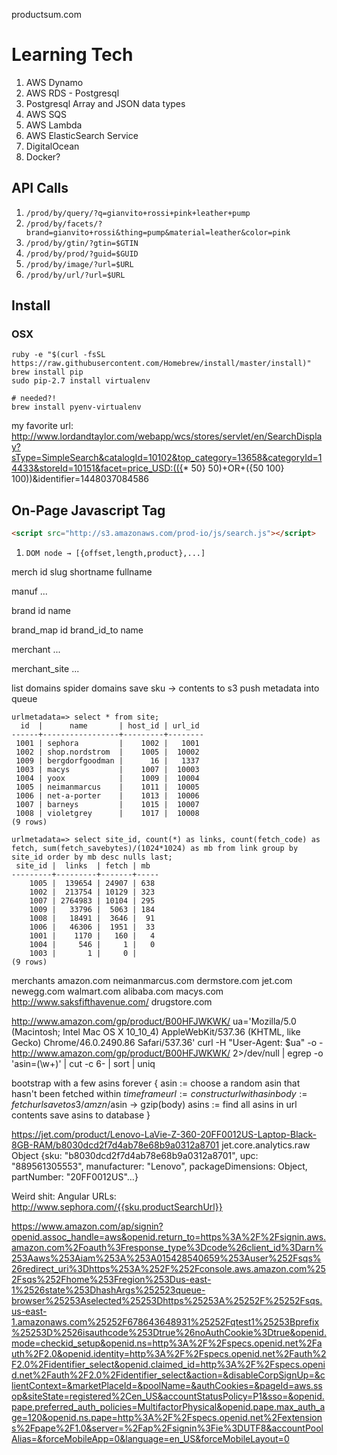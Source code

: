 
productsum.com

# Learning Tech
1. AWS Dynamo
2. AWS RDS - Postgresql
3. Postgresql Array and JSON data types
4. AWS SQS
5. AWS Lambda
6. AWS ElasticSearch Service
7. DigitalOcean
8. Docker?


## API Calls

1. `/prod/by/query/?q=gianvito+rossi+pink+leather+pump`
2. `/prod/by/facets/?brand=gianvito+rossi&thing=pump&material=leather&color=pink`
3. `/prod/by/gtin/?gtin=$GTIN`
4. `/prod/by/prod/?guid=$GUID`
5. `/prod/by/image/?url=$URL`
6. `/prod/by/url/?url=$URL`

## Install

### OSX

```
ruby -e "$(curl -fsSL https://raw.githubusercontent.com/Homebrew/install/master/install)"
brew install pip
sudo pip-2.7 install virtualenv

# needed?!
brew install pyenv-virtualenv

```

my favorite url:
http://www.lordandtaylor.com/webapp/wcs/stores/servlet/en/SearchDisplay?sType=SimpleSearch&catalogId=10102&top_category=13658&categoryId=14433&storeId=10151&facet=price_USD:(({* 50} 50)+OR+({50 100} 100))&identifier=1448037084586


## On-Page Javascript Tag

```html
<script src="http://s3.amazonaws.com/prod-io/js/search.js"></script>
```

1. `DOM node → [{offset,length,product},...]`



merch
    id
    slug
    shortname
    fullname

manuf
    ...

brand
    id
    name

brand_map
    id
    brand_id_to
    name

merchant
    ...

merchant_site
    ...



list domains
spider domains
    save sku -> contents to s3
    push metadata into queue


```
urlmetadata=> select * from site;
  id  |      name       | host_id | url_id
------+-----------------+---------+--------
 1001 | sephora         |    1002 |   1001
 1002 | shop.nordstrom  |    1005 |  10002
 1009 | bergdorfgoodman |      16 |   1337
 1003 | macys           |    1007 |  10003
 1004 | yoox            |    1009 |  10004
 1005 | neimanmarcus    |    1011 |  10005
 1006 | net-a-porter    |    1013 |  10006
 1007 | barneys         |    1015 |  10007
 1008 | violetgrey      |    1017 |  10008
(9 rows)

urlmetadata=> select site_id, count(*) as links, count(fetch_code) as fetch, sum(fetch_savebytes)/(1024*1024) as mb from link group by site_id order by mb desc nulls last;
 site_id |  links  | fetch | mb
---------+---------+-------+-----
    1005 |  139654 | 24907 | 638
    1002 |  213754 | 10129 | 323
    1007 | 2764983 | 10104 | 295
    1009 |   33796 |  5063 | 184
    1008 |   18491 |  3646 |  91
    1006 |   46306 |  1951 |  33
    1001 |    1170 |   160 |   4
    1004 |     546 |     1 |   0
    1003 |       1 |     0 |
(9 rows)
```

merchants
    amazon.com
    neimanmarcus.com
    dermstore.com
    jet.com
    newegg.com
    walmart.com
    alibaba.com
    macys.com
    http://www.saksfifthavenue.com/
    drugstore.com

http://www.amazon.com/gp/product/B00HFJWKWK/
ua='Mozilla/5.0 (Macintosh; Intel Mac OS X 10_10_4) AppleWebKit/537.36 (KHTML, like Gecko) Chrome/46.0.2490.86 Safari/537.36'
curl -H "User-Agent: $ua" -o - http://www.amazon.com/gp/product/B00HFJWKWK/ 2>/dev/null | egrep -o 'asin=(\w+)' | cut -c 6- | sort | uniq

bootstrap with a few asins
forever {
    asin := choose a random asin that hasn't been fetched within $timeframe
    url := construct url with asin
    body := fetch url
    save to s3/amzn/$asin -> gzip(body)
    asins := find all asins in url contents
    save asins to database
}

https://jet.com/product/Lenovo-LaVie-Z-360-20FF0012US-Laptop-Black-8GB-RAM/b8030dcd2f7d4ab78e68b9a0312a8701
jet.core.analytics.raw
Object {sku: "b8030dcd2f7d4ab78e68b9a0312a8701", upc: "889561305553", manufacturer: "Lenovo", packageDimensions: Object, partNumber: "20FF0012US"…}

Weird shit:
    Angular URLs: http://www.sephora.com/{{sku.productSearchUrl}}

https://www.amazon.com/ap/signin?openid.assoc_handle=aws&openid.return_to=https%3A%2F%2Fsignin.aws.amazon.com%2Foauth%3Fresponse_type%3Dcode%26client_id%3Darn%253Aaws%253Aiam%253A%253A015428540659%253Auser%252Fsqs%26redirect_uri%3Dhttps%253A%252F%252Fconsole.aws.amazon.com%252Fsqs%252Fhome%253Fregion%253Dus-east-1%2526state%253DhashArgs%252523queue-browser%25253Aselected%25253Dhttps%25253A%25252F%25252Fsqs.us-east-1.amazonaws.com%25252F678643648931%25252Fqtest1%25253Bprefix%25253D%2526isauthcode%253Dtrue%26noAuthCookie%3Dtrue&openid.mode=checkid_setup&openid.ns=http%3A%2F%2Fspecs.openid.net%2Fauth%2F2.0&openid.identity=http%3A%2F%2Fspecs.openid.net%2Fauth%2F2.0%2Fidentifier_select&openid.claimed_id=http%3A%2F%2Fspecs.openid.net%2Fauth%2F2.0%2Fidentifier_select&action=&disableCorpSignUp=&clientContext=&marketPlaceId=&poolName=&authCookies=&pageId=aws.ssop&siteState=registered%2Cen_US&accountStatusPolicy=P1&sso=&openid.pape.preferred_auth_policies=MultifactorPhysical&openid.pape.max_auth_age=120&openid.ns.pape=http%3A%2F%2Fspecs.openid.net%2Fextensions%2Fpape%2F1.0&server=%2Fap%2Fsignin%3Fie%3DUTF8&accountPoolAlias=&forceMobileApp=0&language=en_US&forceMobileLayout=0
